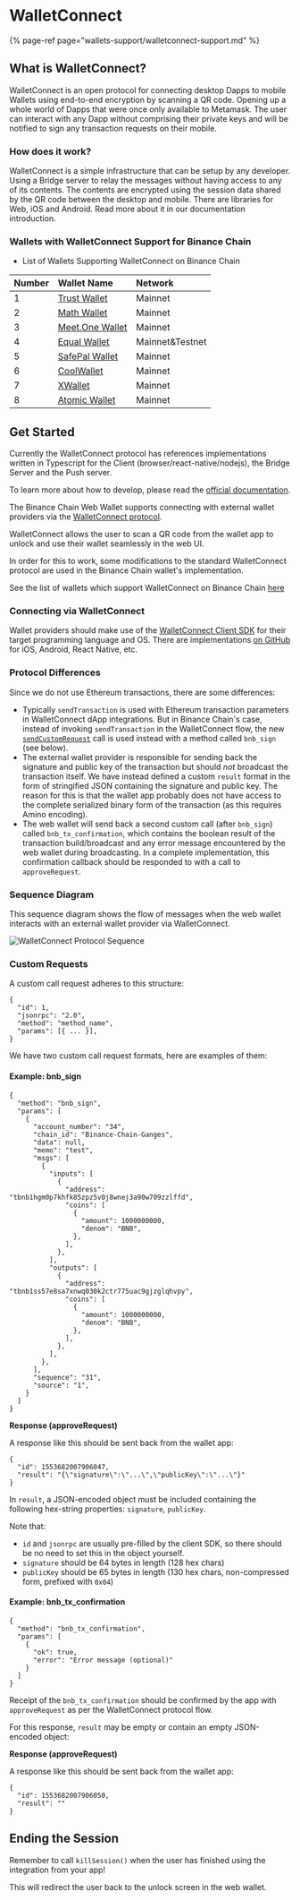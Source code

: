 # WalletConnect

{% page-ref page="wallets-support/walletconnect-support.md" %}



## **What is WalletConnect?**

WalletConnect is an open protocol for connecting desktop Dapps to mobile Wallets using end-to-end encryption by scanning a QR code. Opening up a whole world of Dapps that were once only available to Metamask. The user can interact with any Dapp without comprising their private keys and will be notified to sign any transaction requests on their mobile.

### How does it work? <a id="how-does-it-work"></a>

WalletConnect is a simple infrastructure that can be setup by any developer. Using a Bridge server to relay the messages without having access to any of its contents. The contents are encrypted using the session data shared by the QR code between the desktop and mobile. There are libraries for Web, iOS and Android. Read more about it in our documentation introduction.

### Wallets with WalletConnect Support for Binance Chain <a id="wallets-with-walletconnect-support-for-binance-chain"></a>

* List of Wallets Supporting WalletConnect on Binance Chain

| Number | Wallet Name | Network |
| :--- | :--- | :--- |
| 1 | [Trust Wallet](https://docs.binance.org/wallets/trust-wallet.html) | Mainnet |
| 2 | [Math Wallet](https://docs.binance.org/wallets/math-wallet.html) | Mainnet |
| 3 | [Meet.One Wallet](https://docs.binance.org/wallets/meet.html) | Mainnet |
| 4 | [Equal Wallet](https://docs.binance.org/wallets/equal.html) | Mainnet&Testnet |
| 5 | [SafePal Wallet](https://docs.binance.org/wallets/safepal.html) | Mainnet |
| 6 | [CoolWallet](https://docs.binance.org/wallets/cool-wallet.html) | Mainnet |
| 7 | [XWallet](https://docs.binance.org/wallets/xwallet.html) | Mainnet |
| 8 | [Atomic Wallet](https://docs.binance.org/wallets/atomic-wallet.html) | Mainnet |

## Get Started

Currently the WalletConnect protocol has references implementations written in Typescript for the Client \(browser/react-native/nodejs\), the Bridge Server and the Push server.

To learn more about how to develop, please read the [official documentation](https://docs.walletconnect.org/).

The Binance Chain Web Wallet supports connecting with external wallet providers via the [WalletConnect protocol](https://docs.walletconnect.org/tech-spec).

WalletConnect allows the user to scan a QR code from the wallet app to unlock and use their wallet seamlessly in the web UI.

In order for this to work, some modifications to the standard WalletConnect protocol are used in the Binance Chain wallet's implementation.

See the list of wallets which support WalletConnect on Binance Chain [here](https://docs.binance.org/wallets/walletconnect-support.html)

### Connecting via WalletConnect <a id="connecting-via-walletconnect"></a>

Wallet providers should make use of the [WalletConnect Client SDK](https://docs.walletconnect.org/client-sdk) for their target programming language and OS. There are implementations [on GitHub](https://github.com/walletconnect) for iOS, Android, React Native, etc.

### Protocol Differences <a id="protocol-differences"></a>

Since we do not use Ethereum transactions, there are some differences:

* Typically `sendTransaction` is used with Ethereum transaction parameters in WalletConnect dApp integrations. But in Binance Chain's case, instead of invoking `sendTransaction` in the WalletConnect flow, the new [`sendCustomRequest`](https://docs.walletconnect.org/client-sdk#send-custom-request) call is used instead with a method called `bnb_sign` \(see below\).
* The external wallet provider is responsible for sending back the signature and public key of the transaction but should _not_ broadcast the transaction itself. We have instead defined a custom `result` format in the form of stringified JSON containing the signature and public key. The reason for this is that the wallet app probably does not have access to the complete serialized binary form of the transaction \(as this requires Amino encoding\).
* The web wallet will send back a second custom call \(after `bnb_sign`\) called `bnb_tx_confirmation`, which contains the boolean result of the transaction build/broadcast and any error message encountered by the web wallet during broadcasting. In a complete implementation, this confirmation callback should be responded to with a call to `approveRequest`.

### Sequence Diagram <a id="sequence-diagram"></a>

This sequence diagram shows the flow of messages when the web wallet interacts with an external wallet provider via WalletConnect.

![WalletConnect Protocol Sequence](https://docs.binance.org/assets/walletconnect_sequence.png)

### Custom Requests <a id="custom-requests"></a>

A custom call request adheres to this structure:

```text
{
  "id": 1,
  "jsonrpc": "2.0",
  "method": "method_name",
  "params": [{ ... }],
}
```

We have two custom call request formats, here are examples of them:

#### Example: bnb\_sign <a id="example-bnb_sign"></a>

```text
{
  "method": "bnb_sign",
  "params": [
    {
      "account_number": "34",
      "chain_id": "Binance-Chain-Ganges",
      "data": null,
      "memo": "test",
      "msgs": [
        {
          "inputs": [
            {
              "address": "tbnb1hgm0p7khfk85zpz5v0j8wnej3a90w709zzlffd",
              "coins": [
                {
                  "amount": 1000000000,
                  "denom": "BNB",
                },
              ],
            },
          ],
          "outputs": [
            {
              "address": "tbnb1ss57e8sa7xnwq030k2ctr775uac9gjzglqhvpy",
              "coins": [
                {
                  "amount": 1000000000,
                  "denom": "BNB",
                },
              ],
            },
          ],
        },
      ],
      "sequence": "31",
      "source": "1",
    }
  ]
}
```

**Response \(approveRequest\)**

A response like this should be sent back from the wallet app:

```text
{
  "id": 1553682007906047,
  "result": "{\"signature\":\"...\",\"publicKey\":\"...\"}"
}
```

In `result`, a JSON-encoded object must be included containing the following hex-string properties: `signature`, `publicKey`.

Note that:

* `id` and `jsonrpc` are usually pre-filled by the client SDK, so there should be no need to set this in the object yourself.
* `signature` should be 64 bytes in length \(128 hex chars\)
* `publicKey` should be 65 bytes in length \(130 hex chars, non-compressed form, prefixed with `0x04`\)

#### Example: bnb\_tx\_confirmation <a id="example-bnb_tx_confirmation"></a>

```text
{
  "method": "bnb_tx_confirmation",
  "params": [
    {
      "ok": true,
      "error": "Error message (optional)"
    }
  ]
}
```

Receipt of the `bnb_tx_confirmation` should be confirmed by the app with `approveRequest` as per the WalletConnect protocol flow.

For this response, `result` may be empty or contain an empty JSON-encoded object:

**Response \(approveRequest\)**

A response like this should be sent back from the wallet app:

```text
{
  "id": 1553682007906050,
  "result": ""
}
```

## Ending the Session

Remember to call `killSession()` when the user has finished using the integration from your app!

This will redirect the user back to the unlock screen in the web wallet.

